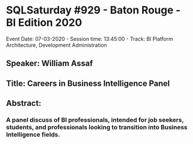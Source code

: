 # SQLSaturday #929 - Baton Rouge - BI Edition 2020
Event Date: 07-03-2020 - Session time: 13:45:00 - Track: BI Platform Architecture, Development  Administration
## Speaker: William Assaf
## Title: Careers in Business Intelligence Panel
## Abstract:
### A panel discuss of BI professionals, intended for job seekers, students, and professionals looking to transition into Business Intelligence fields.
